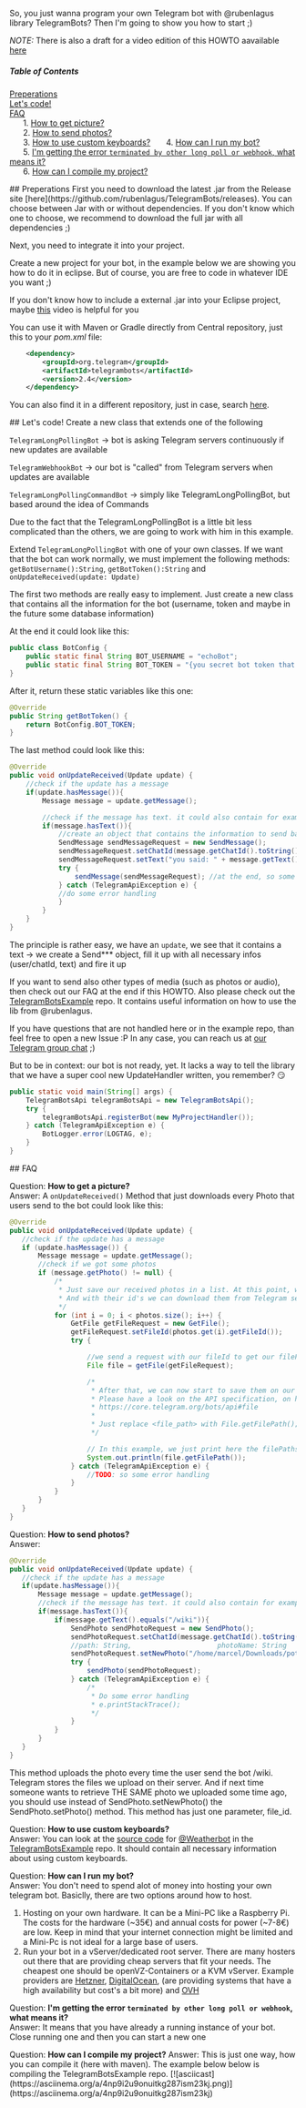 So, you just wanna program your own Telegram bot with @rubenlagus library TelegramBots? Then I'm going to show you how to start ;)

_NOTE:_ There is also a draft for a video edition of this HOWTO aavailable [here](https://www.youtube.com/watch?v=_CqsglG310Q)

##### Table of Contents  
[Preperations](#preperations)  
[Let's code!](#lets_code)  
[FAQ](#faq)  
    &nbsp;&nbsp;&nbsp;&nbsp;&nbsp;&nbsp;1. [How to get picture?](#question_how_to_get_picture)  
    &nbsp;&nbsp;&nbsp;&nbsp;&nbsp;&nbsp;2. [How to send photos?](#question_how_to_send_photos)  
    &nbsp;&nbsp;&nbsp;&nbsp;&nbsp;&nbsp;3. [How to use custom keyboards?](#question_how_to_use_custom_keyboards)
    &nbsp;&nbsp;&nbsp;&nbsp;&nbsp;&nbsp;4. [How can I run my bot?](#question_how_to_host)     
    &nbsp;&nbsp;&nbsp;&nbsp;&nbsp;&nbsp;5. [I'm getting the error `terminated by other long poll or webhook`, what means it?](#question_terminted_by_other)    
    &nbsp;&nbsp;&nbsp;&nbsp;&nbsp;&nbsp;6. [How can I compile my project?](#question_how_to_compile)  
    
    
    

<a name="preperations"/>
## Preperations
First you need to download the latest .jar from the Release site [here](https://github.com/rubenlagus/TelegramBots/releases). You can choose between Jar with or without dependencies. If you don't know which one to choose, we recommend to download the full jar with all dependencies ;)

Next, you need to integrate it into your project.

Create a new project for your bot, in the example below we are showing you how to do it in eclipse. But of course, you are free to code in whatever IDE you want ;)

If you don't know how to include a external .jar into your Eclipse project, maybe [this](https://www.youtube.com/watch?v=VWnfHkBgO1I) video is helpful for you

You can use it with Maven or Gradle directly from Central repository, just this to your *pom.xml* file:
 
```xml
    <dependency>
        <groupId>org.telegram</groupId>
        <artifactId>telegrambots</artifactId>
        <version>2.4</version>
    </dependency>
```

You can also find it in a different repository, just in case, search [here](https://jitpack.io/#rubenlagus/TelegramBots).


<a name="lets_code"/>
## Let's code!
Create a new class that extends one of the following

```TelegramLongPollingBot``` -> bot is asking Telegram servers continuously if new updates are available

```TelegramWebhookBot``` -> our bot is "called" from Telegram servers when updates are available

```TelegramLongPollingCommandBot``` -> simply like TelegramLongPollingBot, but based around the idea of Commands

Due to the fact that the TelegramLongPollingBot is a little bit less complicated than the others, we are going to work with him in this example.

Extend ```TelegramLongPollingBot``` with one of your own classes. If we want that the bot can work normally, we must implement the following methods: ```getBotUsername():String```, ```getBotToken():String``` and ```onUpdateReceived(update: Update)```

The first two methods are really easy to implement. Just create a new class that contains all the information for the bot (username, token and maybe in the future some database information)

At the end it could look like this:

```java
public class BotConfig {
    public static final String BOT_USERNAME = "echoBot";
    public static final String BOT_TOKEN = "{you secret bot token that you got from BotFather}";
}
```

After it, return these static variables like this one:
```java
@Override
public String getBotToken() {
    return BotConfig.BOT_TOKEN;
}
```

The last method could look like this:

```java
@Override
public void onUpdateReceived(Update update) {
    //check if the update has a message
    if(update.hasMessage()){
        Message message = update.getMessage();

        //check if the message has text. it could also contain for example a location ( message.hasLocation() )
        if(message.hasText()){
            //create an object that contains the information to send back the message
            SendMessage sendMessageRequest = new SendMessage();
            sendMessageRequest.setChatId(message.getChatId().toString()); //who should get from the message the sender that sent it.
            sendMessageRequest.setText("you said: " + message.getText());
            try {
                sendMessage(sendMessageRequest); //at the end, so some magic and send the message ;)
            } catch (TelegramApiException e) {
            //do some error handling
            }
        }
    }
}
```
The principle is rather easy, we have an ```update```, we see that it contains a text -> we create a Send*** object, fill it up with all necessary infos (user/chatId, text) and fire it up
        
If you want to send also other types of media (such as photos or audio), then check out our FAQ at the end if this HOWTO. Also please check out the [TelegramBotsExample](https://github.com/rubenlagus/TelegramBotsExample) repo. It contains useful information on how to use the lib from @rubenlagus.
        
If you have questions that are not handled here or in the example repo, than feel free to open a new Issue :P
In any case, you can reach us at [our Telegram group chat](https://telegram.me/JavaBotsApi) ;)
        
But to be in context: our bot is not ready, yet. It lacks a way to tell the library that we have a super cool new UpdateHandler written, you remember? 😏
        
        
```java
public static void main(String[] args) {
    TelegramBotsApi telegramBotsApi = new TelegramBotsApi();
    try {
        telegramBotsApi.registerBot(new MyProjectHandler());
    } catch (TelegramApiException e) {
        BotLogger.error(LOGTAG, e);
    }
}
```
        
<a name="faq"/>
## FAQ  
   
   Question: <a name="question_how_to_get_picture"/>
   <b>How to get a picture?</b>  
   Answer: A ```onUpdateReceived()``` Method that just downloads every Photo that users send to the bot could look like this:  
   
```java
@Override
public void onUpdateReceived(Update update) {
   //check if the update has a message
   if (update.hasMessage()) {
       Message message = update.getMessage();
       //check if we got some photos
       if (message.getPhoto() != null) {
           /*
            * Just save our received photos in a list. At this point, we do not really have the photos. We have just their id.
            * And with their id's we can download them from Telegram servers
            */
           for (int i = 0; i < photos.size(); i++) {
               GetFile getFileRequest = new GetFile();
               getFileRequest.setFileId(photos.get(i).getFileId());
               try {

                   //we send a request with our fileId to get our filePath.
                   File file = getFile(getFileRequest);

                   /*
                    * After that, we can now start to save them on our local machine.
                    * Please have a look on the API specification, on how to download the files with their filepaths you just got in the code above
                    * https://core.telegram.org/bots/api#file
                    *
                    * Just replace <file_path> with File.getFilePath();
                    */

                   // In this example, we just print here the filePaths
                   System.out.println(file.getFilePath());
               } catch (TelegramApiException e) {
                   //TODO: so some error handling
               }
           }
       }
   }
}
```
   Question: <a name="question_how_to_send_photos"/>
    <b>How to send photos?</b>  
    Answer:  
      
   
```java
@Override
public void onUpdateReceived(Update update) {
   //check if the update has a message
   if(update.hasMessage()){
       Message message = update.getMessage();
       //check if the message has text. it could also contain for example a location ( message.hasLocation() )
       if(message.hasText()){
           if(message.getText().equals("/wiki")){
               SendPhoto sendPhotoRequest = new SendPhoto();
               sendPhotoRequest.setChatId(message.getChatId().toString());
               //path: String,                     photoName: String
               sendPhotoRequest.setNewPhoto("/home/marcel/Downloads/potd_wikipedia.jpg", "Good Friday.jpg"); //
               try {
                   sendPhoto(sendPhotoRequest);
               } catch (TelegramApiException e) {
                   /*
                    * Do some error handling
                    * e.printStackTrace();
                    */
               }
           }
       }
   }
}
```
   
   This method uploads the photo every time the user send the bot /wiki. Telegram stores the files we upload on their server. And if next time someone wants to retrieve THE SAME photo we uploaded some time ago, you should use instead of SendPhoto.setNewPhoto() the SendPhoto.setPhoto() method. This method has just one parameter, file_id.
   
   Question: <a name="question_how_to_use_custom_keyboards"/> 
   <b>How to use custom keyboards?</b>    
   Answer: You can look at the [source code](https://github.com/rubenlagus/TelegramBotsExample/blob/master/src/main/java/org/telegram/updateshandlers/WeatherHandlers.java) for [@Weatherbot](https://telegram.me/weatherbot) in the [TelegramBotsExample](https://github.com/rubenlagus/TelegramBotsExample) repo. It should contain all necessary information about using custom keyboards.

  Question: <a name="question_how_to_host"/>
   <b>How can I run my bot?</b>    
   Answer: You don't need to spend alot of money into hosting your own telegram bot. Basiclly, there are two options around how to host.    
   1. Hosting on your own hardware. It can be a Mini-PC like a Raspberry Pi. The costs for the hardware (~35€) and annual costs for power (~7-8€) are low. Keep in mind that your internet connection might be limited and a Mini-Pc is not ideal for a large base of users.    
   2. Run your bot in a vServer/dedicated root server. There are many hosters out there that are providing cheap servers that fit your needs. The cheapest one should be openVZ-Containers or a KVM vServer. Example providers are [Hetzner](https://www.hetzner.de/ot/), [DigitalOcean](https://www.digitalocean.com/),  (are providing systems that have a high availability but cost's a bit more) and [OVH](https://ovh.com)



   Question: <a name="question_terminted_by_other"/>
   <b>I'm getting the error `terminated by other long poll or webhook`, what means it?</b>    
   Answer: It means that you have already a running instance of your bot. Close running one and then you can start a new one

   <a name="question_how_to_compile"/>
   Question: <b>How can I compile my project?</b>     
   Answer: This is just one way, how you can compile it (here with maven). The example below below is compiling the TelegramBotsExample repo. 
   [![asciicast](https://asciinema.org/a/4np9i2u9onuitkg287ism23kj.png)](https://asciinema.org/a/4np9i2u9onuitkg287ism23kj)
   
   

